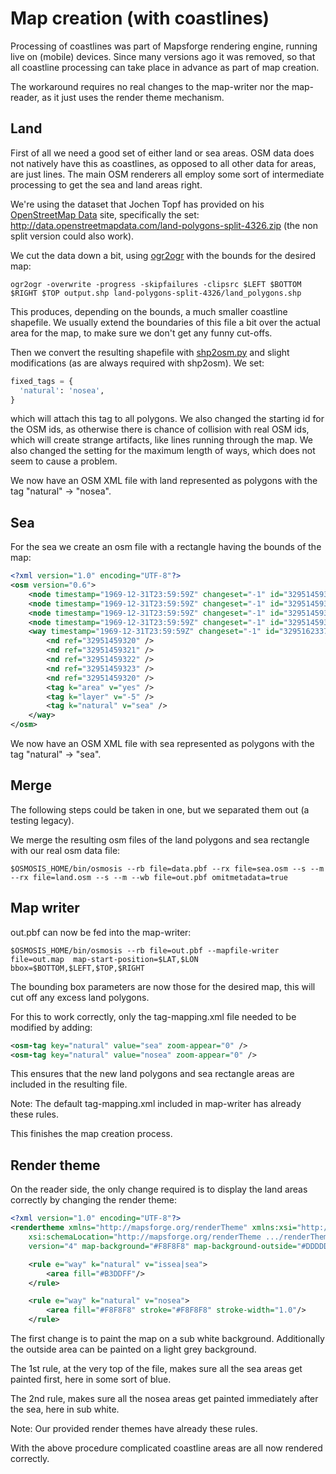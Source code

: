 # Map creation (with coastlines)

Processing of coastlines was part of Mapsforge rendering engine, running live on (mobile) devices. Since many versions ago it was removed, so that all coastline processing can take place in advance as part of map creation.

The workaround requires no real changes to the map-writer nor the map-reader, as it just uses the render theme mechanism.

## Land

First of all we need a good set of either land or sea areas. OSM data does not natively have this as coastlines, as opposed to all other data for areas, are just lines. The main OSM renderers all employ some sort of intermediate processing to get the sea and land areas right.

We're using the dataset that Jochen Topf has provided on his [OpenStreetMap Data](http://openstreetmapdata.com/) site, specifically the set: http://data.openstreetmapdata.com/land-polygons-split-4326.zip (the non split version could also work).

We cut the data down a bit, using [ogr2ogr](http://www.gdal.org/ogr2ogr.html) with the bounds for the desired map:

```
ogr2ogr -overwrite -progress -skipfailures -clipsrc $LEFT $BOTTOM $RIGHT $TOP output.shp land-polygons-split-4326/land_polygons.shp
```

This produces, depending on the bounds, a much smaller coastline shapefile. We usually extend the boundaries of this file a bit over the actual area for the map, to make sure we don't get any funny cut-offs.

Then we convert the resulting shapefile with [shp2osm.py](https://github.com/mapsforge/mapsforge-mapcreator/blob/master/shape2osm.py) and slight modifications (as are always required with shp2osm). We set:

```python
fixed_tags = {
  'natural': 'nosea',
}
```

which will attach this tag to all polygons. We also changed the starting id for the OSM ids, as otherwise there is chance of collision with real OSM ids, which will create strange artifacts, like lines running through the map. We also changed the setting for the maximum length of ways, which does not seem to cause a problem.

We now have an OSM XML file with land represented as polygons with the tag "natural" -> "nosea".

## Sea

For the sea we create an osm file with a rectangle having the bounds of the map:

```xml
<?xml version="1.0" encoding="UTF-8"?>
<osm version="0.6">
	<node timestamp="1969-12-31T23:59:59Z" changeset="-1" id="32951459320" version="1" lon="$LEFT" lat="$BOTTOM" />
	<node timestamp="1969-12-31T23:59:59Z" changeset="-1" id="32951459321" version="1" lon="$LEFT" lat="$TOP" />
	<node timestamp="1969-12-31T23:59:59Z" changeset="-1" id="32951459322" version="1" lon="$RIGHT" lat="$TOP" />
	<node timestamp="1969-12-31T23:59:59Z" changeset="-1" id="32951459323" version="1" lon="$RIGHT" lat="$BOTTOM" />
	<way timestamp="1969-12-31T23:59:59Z" changeset="-1" id="32951623372" version="1">
		<nd ref="32951459320" />
		<nd ref="32951459321" />
		<nd ref="32951459322" />
		<nd ref="32951459323" />
		<nd ref="32951459320" />
		<tag k="area" v="yes" />
		<tag k="layer" v="-5" />
		<tag k="natural" v="sea" />
	</way>
</osm>

```

We now have an OSM XML file with sea represented as polygons with the tag "natural" -> "sea".

## Merge

The following steps could be taken in one, but we separated them out (a testing legacy).

We merge the resulting osm files of the land polygons and sea rectangle with our real osm data file:

```
$OSMOSIS_HOME/bin/osmosis --rb file=data.pbf --rx file=sea.osm --s --m --rx file=land.osm --s --m --wb file=out.pbf omitmetadata=true
```

## Map writer

out.pbf can now be fed into the map-writer:

```
$OSMOSIS_HOME/bin/osmosis --rb file=out.pbf --mapfile-writer file=out.map  map-start-position=$LAT,$LON bbox=$BOTTOM,$LEFT,$TOP,$RIGHT
```

The bounding box parameters are now those for the desired map, this will cut off any excess land polygons.

For this to work correctly, only the tag-mapping.xml file needed to be modified by adding:

```xml
<osm-tag key="natural" value="sea" zoom-appear="0" />
<osm-tag key="natural" value="nosea" zoom-appear="0" />
```

This ensures that the new land polygons and sea rectangle areas are included in the resulting file.

Note: The default tag-mapping.xml included in map-writer has already these rules.

This finishes the map creation process.

## Render theme

On the reader side, the only change required is to display the land areas correctly by changing the render theme:

```xml
<?xml version="1.0" encoding="UTF-8"?>
<rendertheme xmlns="http://mapsforge.org/renderTheme" xmlns:xsi="http://www.w3.org/2001/XMLSchema-instance"
	xsi:schemaLocation="http://mapsforge.org/renderTheme .../renderTheme-v4.xsd"
	version="4" map-background="#F8F8F8" map-background-outside="#DDDDDD">

	<rule e="way" k="natural" v="issea|sea">
		<area fill="#B3DDFF"/>
	</rule>

	<rule e="way" k="natural" v="nosea">
		<area fill="#F8F8F8" stroke="#F8F8F8" stroke-width="1.0"/>
	</rule>
```

The first change is to paint the map on a sub white background. Additionally the outside area can be painted on a light grey background.

The 1st rule, at the very top of the file, makes sure all the sea areas get painted first, here in some sort of blue.

The 2nd rule, makes sure all the nosea areas get painted immediately after the sea, here in sub white.

Note: Our provided render themes have already these rules.

With the above procedure complicated coastline areas are all now rendered correctly.
